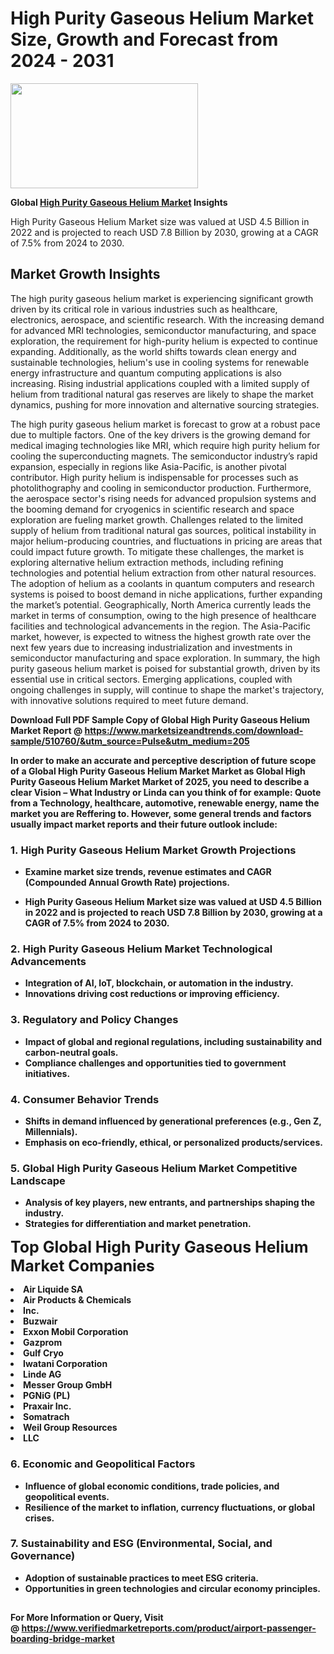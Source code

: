 <H1>High Purity Gaseous Helium Market Size, Growth and Forecast from 2024 - 2031</H1><img class="aligncenter size-medium wp-image-584254" src="https://thirdeyenews.in/wp-content/uploads/2024/09/Global-Market-Research-300x168.jpeg" alt="" width="300" height="168" /><p><strong>Global&nbsp;<a href="https://www.marketsizeandtrends.com/download-sample/510760/&amp;utm_source=Pulse&amp;utm_medium=205">High Purity Gaseous Helium Market</a> Insights</strong></p><p>High Purity Gaseous Helium Market size was valued at USD 4.5 Billion in 2022 and is projected to reach USD 7.8 Billion by 2030, growing at a CAGR of 7.5% from 2024 to 2030.</p><p><h2>Market Growth Insights</h2> <p>The high purity gaseous helium market is experiencing significant growth driven by its critical role in various industries such as healthcare, electronics, aerospace, and scientific research. With the increasing demand for advanced MRI technologies, semiconductor manufacturing, and space exploration, the requirement for high-purity helium is expected to continue expanding. Additionally, as the world shifts towards clean energy and sustainable technologies, helium's use in cooling systems for renewable energy infrastructure and quantum computing applications is also increasing. Rising industrial applications coupled with a limited supply of helium from traditional natural gas reserves are likely to shape the market dynamics, pushing for more innovation and alternative sourcing strategies. </p> <p><strong></strong></p> <p>The high purity gaseous helium market is forecast to grow at a robust pace due to multiple factors. One of the key drivers is the growing demand for medical imaging technologies like MRI, which require high purity helium for cooling the superconducting magnets. The semiconductor industry’s rapid expansion, especially in regions like Asia-Pacific, is another pivotal contributor. High purity helium is indispensable for processes such as photolithography and cooling in semiconductor production. Furthermore, the aerospace sector's rising needs for advanced propulsion systems and the booming demand for cryogenics in scientific research and space exploration are fueling market growth. Challenges related to the limited supply of helium from traditional natural gas sources, political instability in major helium-producing countries, and fluctuations in pricing are areas that could impact future growth. To mitigate these challenges, the market is exploring alternative helium extraction methods, including refining technologies and potential helium extraction from other natural resources. The adoption of helium as a coolants in quantum computers and research systems is poised to boost demand in niche applications, further expanding the market’s potential. Geographically, North America currently leads the market in terms of consumption, owing to the high presence of healthcare facilities and technological advancements in the region. The Asia-Pacific market, however, is expected to witness the highest growth rate over the next few years due to increasing industrialization and investments in semiconductor manufacturing and space exploration. In summary, the high purity gaseous helium market is poised for substantial growth, driven by its essential use in critical sectors. Emerging applications, coupled with ongoing challenges in supply, will continue to shape the market's trajectory, with innovative solutions required to meet future demand.</p> <p><strong></p><p><span class=""><strong>Download Full PDF Sample Copy of Global High Purity Gaseous Helium Market Report</strong> @ <a href="https://www.marketsizeandtrends.com/download-sample/510760/&amp;utm_source=Pulse&amp;utm_medium=205" target="_blank">https://www.marketsizeandtrends.com/download-sample/510760/&amp;utm_source=Pulse&amp;utm_medium=205</a></span></p><p>In order to make an accurate and perceptive description of future scope of a Global&nbsp;High Purity Gaseous Helium Market Market as Global&nbsp;High Purity Gaseous Helium Market Market of 2025, you need to describe a clear Vision &ndash; What Industry or Linda can you think of for example: Quote from a Technology, healthcare, automotive, renewable energy, name the market you are Reffering to. However, some general trends and factors usually impact market reports and their future outlook include:</p><h3>1.&nbsp;<strong>High Purity Gaseous Helium Market Growth Projections</strong></h3><ul><li>Examine market size trends, revenue estimates and CAGR (Compounded Annual Growth Rate) projections.</li><li><p>High Purity Gaseous Helium Market size was valued at USD 4.5 Billion in 2022 and is projected to reach USD 7.8 Billion by 2030, growing at a CAGR of 7.5% from 2024 to 2030.</p></li></ul><h3>2.&nbsp;<strong>High Purity Gaseous Helium Market Technological Advancements</strong></h3><ul><li>Integration of AI, IoT, blockchain, or automation in the industry.</li><li>Innovations driving cost reductions or improving efficiency.</li></ul><h3>3.&nbsp;<strong>Regulatory and Policy Changes</strong></h3><ul><li>Impact of global and regional regulations, including sustainability and carbon-neutral goals.</li><li>Compliance challenges and opportunities tied to government initiatives.</li></ul><h3>4.&nbsp;<strong>Consumer Behavior Trends</strong></h3><ul><li>Shifts in demand influenced by generational preferences (e.g., Gen Z, Millennials).</li><li>Emphasis on eco-friendly, ethical, or personalized products/services.</li></ul><h3>5.&nbsp;<strong>Global High Purity Gaseous Helium Market Competitive Landscape</strong></h3><ul><li>Analysis of key players, new entrants, and partnerships shaping the industry.</li><li>Strategies for differentiation and market penetration.</li></ul><p data-pm-slice="1 1 []"><span style="color: inherit; font-family: inherit; font-size: 25px;">Top Global High Purity Gaseous Helium Market Companies</span></p><div class="" data-test-id=""><p><li>Air Liquide SA</li><li> Air Products & Chemicals</li><li> Inc.</li><li> Buzwair</li><li> Exxon Mobil Corporation</li><li> Gazprom</li><li> Gulf Cryo</li><li> Iwatani Corporation</li><li> Linde AG</li><li> Messer Group GmbH</li><li> PGNiG (PL)</li><li> Praxair Inc.</li><li> Somatrach</li><li> Weil Group Resources</li><li> LLC</li></p></div><h3>6.&nbsp;<strong>Economic and Geopolitical Factors</strong></h3><ul><li>Influence of global economic conditions, trade policies, and geopolitical events.</li><li>Resilience of the market to inflation, currency fluctuations, or global crises.</li></ul><h3>7.&nbsp;<strong>Sustainability and ESG (Environmental, Social, and Governance)</strong></h3><ul><li>Adoption of sustainable practices to meet ESG criteria.</li><li>Opportunities in green technologies and circular economy principles.</li></ul><h2><strong style="font-size: 14px;">For More Information or Query, Visit @&nbsp;</strong><a style="background-color: #ffffff; font-size: 14px;" href="https://www.marketsizeandtrends.com/report/high-purity-gaseous-helium-market/" target="_blank">https://www.verifiedmarketreports.com/product/airport-passenger-boarding-bridge-market</a></h2>
